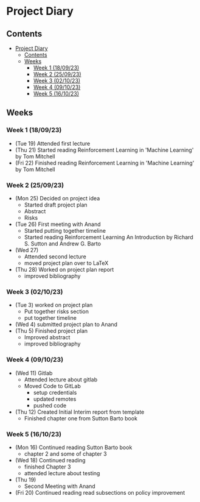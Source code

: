 # Project Diary

## Contents
- [Project Diary](#project-diary)
  - [Contents](#contents)
  - [Weeks](#weeks)
    - [Week 1 (18/09/23)](#week-1-180923)
    - [Week 2 (25/09/23)](#week-2-250923)
    - [Week 3 (02/10/23)](#week-3-021023)
    - [Week 4 (09/10/23)](#week-4-091023)
    - [Week 5 (16/10/23)](#week-5-161023)


## Weeks

### Week 1 (18/09/23)

 - (Tue 19) Attended first lecture 
 - (Thu 21) Started reading Reinforcement Learning in 'Machine Learning' by Tom Mitchell
 - (Fri 22) Finished reading Reinforcement Learning in 'Machine Learning' by Tom Mitchell

### Week 2 (25/09/23)

 - (Mon 25) Decided on project idea 
   - Started draft project plan 
   -  Abstract
   -  Risks
-  (Tue 26) First meeting with Anand
   - Started putting together timeline
   - Started reading Reinforcement Learning An Introduction by Richard S. Sutton and Andrew G. Barto
 - (Wed 27) 
   - Attended second lecture
   - moved project plan over to LaTeX
 - (Thu 28) Worked on project plan report 
   - improved bibliography

### Week 3 (02/10/23)

 - (Tue 3) worked on project plan
   - Put together risks section 
   - put together timeline 
 - (Wed 4) submitted project plan to Anand
 - (Thu 5) Finished project plan
   - Improved abstract
   - improved bibliography

### Week 4 (09/10/23)

 - (Wed 11) Gitlab
   - Attended lecture about gitlab
   - Moved Code to GitLab 
     - setup credentials
     - updated remotes
     - pushed code
 - (Thu 12) Created Initial Interim report from template
   - Finished chapter one from Sutton Barto book

### Week 5 (16/10/23)

 - (Mon 16) Continued reading Sutton Barto book
   - chapter 2 and some of chapter 3
 - (Wed 18) Continued reading
   - finished Chapter 3
   - attended lecture about testing
 - (Thu 19)
   - Second Meeting with Anand
 - (Fri 20) Continued reading read subsections on policy improvement
